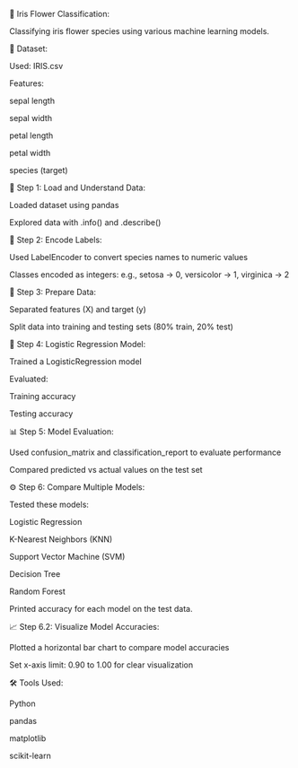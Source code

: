 🌸 Iris Flower Classification:

Classifying iris flower species using various machine learning models.

📁 Dataset:

Used: IRIS.csv

Features:

sepal length

sepal width

petal length

petal width

species (target)

🔧 Step 1: Load and Understand Data:

Loaded dataset using pandas

Explored data with .info() and .describe()

🧹 Step 2: Encode Labels:

Used LabelEncoder to convert species names to numeric values

Classes encoded as integers: e.g., setosa → 0, versicolor → 1, virginica → 2

🧪 Step 3: Prepare Data:

Separated features (X) and target (y)

Split data into training and testing sets (80% train, 20% test)

🤖 Step 4: Logistic Regression Model:

Trained a LogisticRegression model

Evaluated:

Training accuracy

Testing accuracy

📊 Step 5: Model Evaluation:

Used confusion_matrix and classification_report to evaluate performance

Compared predicted vs actual values on the test set

⚙️ Step 6: Compare Multiple Models:

Tested these models:

Logistic Regression

K-Nearest Neighbors (KNN)

Support Vector Machine (SVM)

Decision Tree

Random Forest

Printed accuracy for each model on the test data.

📈 Step 6.2: Visualize Model Accuracies:

Plotted a horizontal bar chart to compare model accuracies

Set x-axis limit: 0.90 to 1.00 for clear visualization

🛠️ Tools Used:

Python

pandas

matplotlib

scikit-learn
